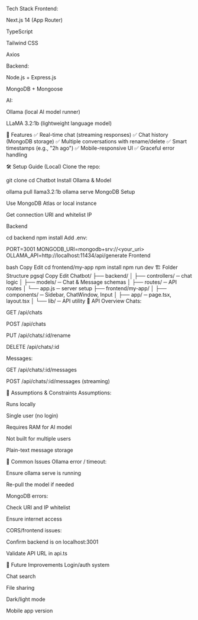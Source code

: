 Tech Stack
Frontend:

Next.js 14 (App Router)

TypeScript

Tailwind CSS

Axios

Backend:

Node.js + Express.js

MongoDB + Mongoose

AI:

Ollama (local AI model runner)

LLaMA 3.2:1b (lightweight language model)

🧩 Features
✅ Real-time chat (streaming responses)
✅ Chat history (MongoDB storage)
✅ Multiple conversations with rename/delete
✅ Smart timestamps (e.g., "2h ago")
✅ Mobile-responsive UI
✅ Graceful error handling

🛠️ Setup Guide (Local)
Clone the repo:


git clone <repo-url>
cd Chatbot
Install Ollama & Model


ollama pull llama3.2:1b
ollama serve
MongoDB Setup

Use MongoDB Atlas or local instance

Get connection URI and whitelist IP

Backend


cd backend
npm install
Add .env:


PORT=3001
MONGODB_URI=mongodb+srv://<your_uri>
OLLAMA_API=http://localhost:11434/api/generate
Frontend

bash
Copy
Edit
cd frontend/my-app
npm install
npm run dev
🏗️ Folder Structure
pgsql
Copy
Edit
Chatbot/
├── backend/
│   ├── controllers/ ─ chat logic
│   ├── models/ ─ Chat & Message schemas
│   ├── routes/ ─ API routes
│   └── app.js ─ server setup
├── frontend/my-app/
│   ├── components/ ─ Sidebar, ChatWindow, Input
│   ├── app/ ─ page.tsx, layout.tsx
│   └── lib/ ─ API utility
🔌 API Overview
Chats:

GET /api/chats

POST /api/chats

PUT /api/chats/:id/rename

DELETE /api/chats/:id

Messages:

GET /api/chats/:id/messages

POST /api/chats/:id/messages (streaming)

🧠 Assumptions & Constraints
Assumptions:

Runs locally

Single user (no login)

Requires RAM for AI model

Not built for multiple users

Plain-text message storage

🐞 Common Issues
Ollama error / timeout:

Ensure ollama serve is running

Re-pull the model if needed

MongoDB errors:

Check URI and IP whitelist

Ensure internet access

CORS/frontend issues:

Confirm backend is on localhost:3001

Validate API URL in api.ts

🔮 Future Improvements
 Login/auth system

 Chat search

 File sharing

 Dark/light mode

 Mobile app version